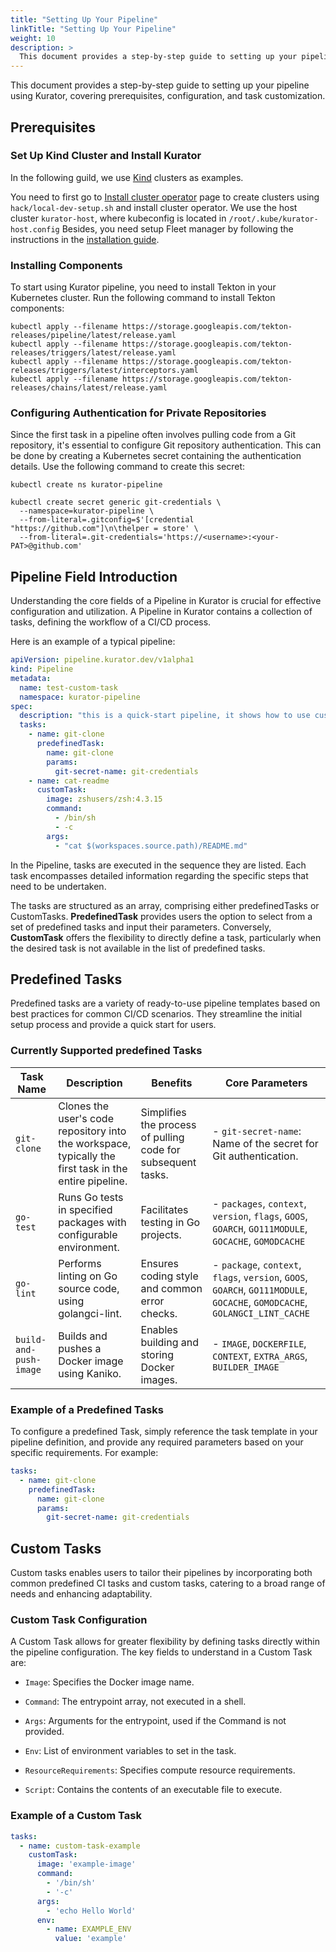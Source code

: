 ```yaml
---
title: "Setting Up Your Pipeline"
linkTitle: "Setting Up Your Pipeline"
weight: 10
description: >
  This document provides a step-by-step guide to setting up your pipeline using Kurator, covering prerequisites, configuration, and task customization.
---
```


This document provides a step-by-step guide to setting up your pipeline using Kurator, covering prerequisites, configuration, and task customization.

## Prerequisites

### Set Up Kind Cluster and Install Kurator

In the following guild, we use [Kind](https://kind.sigs.k8s.io/) clusters as examples.

You need to first go to [Install cluster operator](/docs/setup/install-cluster-operator) page to create clusters using `hack/local-dev-setup.sh` and install cluster operator.
We use the host cluster `kurator-host`, where kubeconfig is located in `/root/.kube/kurator-host.config`
Besides, you need setup Fleet manager by following the instructions in the [installation guide](/docs/setup/install-fleet-manager/).

### Installing Components

To start using Kurator pipeline, you need to install Tekton in your Kubernetes cluster. Run the following command to install Tekton components:

```console
kubectl apply --filename https://storage.googleapis.com/tekton-releases/pipeline/latest/release.yaml
kubectl apply --filename https://storage.googleapis.com/tekton-releases/triggers/latest/release.yaml
kubectl apply --filename https://storage.googleapis.com/tekton-releases/triggers/latest/interceptors.yaml
kubectl apply --filename https://storage.googleapis.com/tekton-releases/chains/latest/release.yaml
```

### Configuring Authentication for Private Repositories

Since the first task in a pipeline often involves pulling code from a Git repository, it's essential to configure Git repository authentication. 
This can be done by creating a Kubernetes secret containing the authentication details. Use the following command to create this secret:

```console
kubectl create ns kurator-pipeline

kubectl create secret generic git-credentials \
  --namespace=kurator-pipeline \
  --from-literal=.gitconfig=$'[credential "https://github.com"]\n\thelper = store' \
  --from-literal=.git-credentials='https://<username>:<your-PAT>@github.com'
```

## Pipeline Field Introduction

Understanding the core fields of a Pipeline in Kurator is crucial for effective configuration and utilization. 
A Pipeline in Kurator contains a collection of tasks, defining the workflow of a CI/CD process.

Here is an example of a typical pipeline:

```yaml
apiVersion: pipeline.kurator.dev/v1alpha1
kind: Pipeline
metadata:
  name: test-custom-task
  namespace: kurator-pipeline
spec:
  description: "this is a quick-start pipeline, it shows how to use customTask and predefined Task in a pipeline"
  tasks:
    - name: git-clone
      predefinedTask:
        name: git-clone
        params:
          git-secret-name: git-credentials
    - name: cat-readme
      customTask:
        image: zshusers/zsh:4.3.15
        command:
          - /bin/sh
          - -c
        args:
          - "cat $(workspaces.source.path)/README.md"
```

In the Pipeline, tasks are executed in the sequence they are listed. 
Each task encompasses detailed information regarding the specific steps that need to be undertaken. 

The tasks are structured as an array, comprising either predefinedTasks or CustomTasks.
**PredefinedTask** provides users the option to select from a set of predefined tasks and input their parameters. 
Conversely, **CustomTask** offers the flexibility to directly define a task, particularly when the desired task is not available in the list of predefined tasks.

## Predefined Tasks

Predefined tasks are a variety of ready-to-use pipeline templates based on best practices for common CI/CD scenarios. 
They streamline the initial setup process and provide a quick start for users.

### Currently Supported predefined Tasks

| Task Name      | Description | Benefits | Core Parameters |
| -------------- | ----------- | -------- | --------------- |
| `git-clone`    | Clones the user's code repository into the workspace, typically the first task in the entire pipeline. | Simplifies the process of pulling code for subsequent tasks. | - `git-secret-name`: Name of the secret for Git authentication. |
| `go-test`      | Runs Go tests in specified packages with configurable environment. | Facilitates testing in Go projects. | - `packages`, `context`, `version`, `flags`, `GOOS`, `GOARCH`, `GO111MODULE`, `GOCACHE`, `GOMODCACHE` |
| `go-lint`      | Performs linting on Go source code, using golangci-lint. | Ensures coding style and common error checks. | - `package`, `context`, `flags`, `version`, `GOOS`, `GOARCH`, `GO111MODULE`, `GOCACHE`, `GOMODCACHE`, `GOLANGCI_LINT_CACHE` |
| `build-and-push-image` | Builds and pushes a Docker image using Kaniko. | Enables building and storing Docker images. | - `IMAGE`, `DOCKERFILE`, `CONTEXT`, `EXTRA_ARGS`, `BUILDER_IMAGE` |

### Example of a Predefined Tasks 

To configure a predefined Task, simply reference the task template in your pipeline definition, and provide any required parameters based on your specific requirements. 
For example:

```yaml
tasks:
  - name: git-clone
    predefinedTask:
      name: git-clone
      params:
        git-secret-name: git-credentials
```

## Custom Tasks

Custom tasks enables users to tailor their pipelines by incorporating both common predefined CI tasks and custom tasks, catering to a broad range of needs and enhancing adaptability.

### Custom Task Configuration

A Custom Task allows for greater flexibility by defining tasks directly within the pipeline configuration. The key fields to understand in a Custom Task are:

- `Image`: Specifies the Docker image name.

- `Command`: The entrypoint array, not executed in a shell.

- `Args`: Arguments for the entrypoint, used if the Command is not provided.

- `Env`: List of environment variables to set in the task.

- `ResourceRequirements`: Specifies compute resource requirements.

- `Script`: Contains the contents of an executable file to execute.

### Example of a Custom Task

```yaml
tasks:
  - name: custom-task-example
    customTask:
      image: 'example-image'
      command:
        - '/bin/sh'
        - '-c'
      args:
        - 'echo Hello World'
      env:
        - name: EXAMPLE_ENV
          value: 'example'
```
